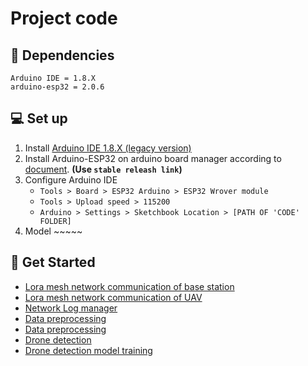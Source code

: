 # Project code

## 🔗 Dependencies
```
Arduino IDE = 1.8.X
arduino-esp32 = 2.0.6
```


## 💻 Set up
1. Install [Arduino IDE 1.8.X (legacy version)](https://www.arduino.cc/en/software)
2. Install Arduino-ESP32 on arduino board manager according to [document](https://docs.espressif.com/projects/arduino-esp32/en/latest/installing.html#installing-using-arduino-ide). **(Use `stable releash link`)**
3. Configure Arduino IDE
    - ```Tools > Board > ESP32 Arduino > ESP32 Wrover module```
    - ```Tools > Upload speed > 115200```
    - ```Arduino > Settings > Sketchbook Location > [PATH OF 'CODE' FOLDER]```
4. Model ~~~~~

## 🚀 Get Started
- [Lora mesh network communication of base station](./arduino/sketch/GroundLoRaMesh)
- [Lora mesh network communication of UAV](./arduino/sketch/NodeLoRaMesh)
- [Network Log manager](./arduino/sketch/LogBuilder)
- [Data preprocessing](./arduino/dataset_pre-processing)
- [Data preprocessing](./arduino/dataset_pre-processing)
- [Drone detection](./arduino/sketch/Drone_detection)
- [Drone detection model training](./arduino/model_training)